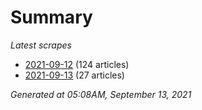 # Summary
*Latest scrapes*
* [2021-09-12](https://github.com/nuuuwan/news_lk/blob/data/news_lk.2021-09-12.json) (124 articles)
* [2021-09-13](https://github.com/nuuuwan/news_lk/blob/data/news_lk.2021-09-13.json) (27 articles)

*Generated at 05:08AM, September 13, 2021*